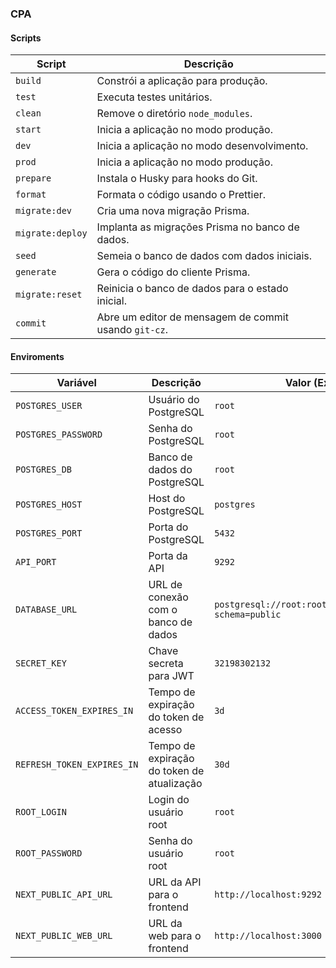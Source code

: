 ### CPA

#### Scripts

| Script           | Descrição                                             |
| ---------------- | ----------------------------------------------------- |
| `build`          | Constrói a aplicação para produção.                   |
| `test`           | Executa testes unitários.                             |
| `clean`          | Remove o diretório `node_modules`.                    |
| `start`          | Inicia a aplicação no modo produção.                  |
| `dev`            | Inicia a aplicação no modo desenvolvimento.           |
| `prod`           | Inicia a aplicação no modo produção.                  |
| `prepare`        | Instala o Husky para hooks do Git.                    |
| `format`         | Formata o código usando o Prettier.                   |
| `migrate:dev`    | Cria uma nova migração Prisma.                        |
| `migrate:deploy` | Implanta as migrações Prisma no banco de dados.       |
| `seed`           | Semeia o banco de dados com dados iniciais.           |
| `generate`       | Gera o código do cliente Prisma.                      |
| `migrate:reset`  | Reinicia o banco de dados para o estado inicial.      |
| `commit`         | Abre um editor de mensagem de commit usando `git-cz`. |

#### Enviroments

| Variável                   | Descrição                                  | Valor (Exemplo)                                            |
| -------------------------- | ------------------------------------------ | ---------------------------------------------------------- |
| `POSTGRES_USER`            | Usuário do PostgreSQL                      | `root`                                                     |
| `POSTGRES_PASSWORD`        | Senha do PostgreSQL                        | `root`                                                     |
| `POSTGRES_DB`              | Banco de dados do PostgreSQL               | `root`                                                     |
| `POSTGRES_HOST`            | Host do PostgreSQL                         | `postgres`                                                 |
| `POSTGRES_PORT`            | Porta do PostgreSQL                        | `5432`                                                     |
| `API_PORT`                 | Porta da API                               | `9292`                                                     |
| `DATABASE_URL`             | URL de conexão com o banco de dados        | `postgresql://root:root@localhost:5432/root?schema=public` |
| `SECRET_KEY`               | Chave secreta para JWT                     | `32198302132`                                              |
| `ACCESS_TOKEN_EXPIRES_IN`  | Tempo de expiração do token de acesso      | `3d`                                                       |
| `REFRESH_TOKEN_EXPIRES_IN` | Tempo de expiração do token de atualização | `30d`                                                      |
| `ROOT_LOGIN`               | Login do usuário root                      | `root`                                                     |
| `ROOT_PASSWORD`            | Senha do usuário root                      | `root`                                                     |
| `NEXT_PUBLIC_API_URL`      | URL da API para o frontend                 | `http://localhost:9292`                                    |
| `NEXT_PUBLIC_WEB_URL`      | URL da web para o frontend                 | `http://localhost:3000`                                    |
